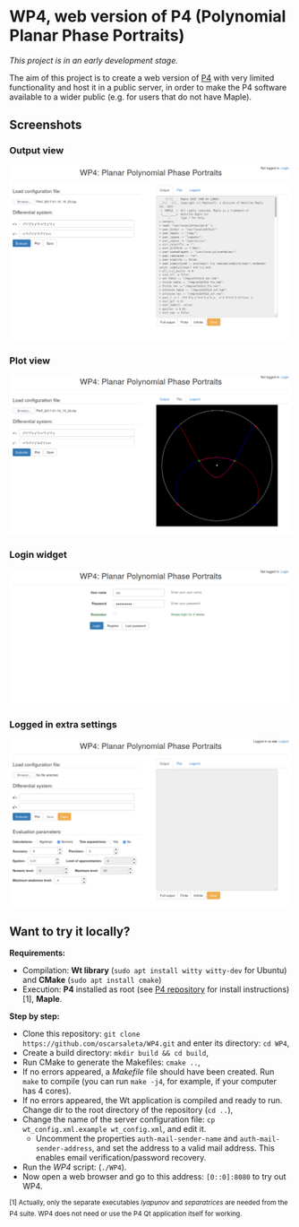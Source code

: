 # WP4, web version of P4 (Polynomial Planar Phase Portraits)

*This project is in an early development stage.*

The aim of this project is to create a web version of <a href="htpps://github.com/oscarsaleta/P4">P4</a> with very limited functionality and host it in a public server, in order to make the P4 software available to a wider public (e.g. for users that do not have Maple).

## Screenshots

### Output view

![outputview.png](screenshots/outputview.png)

### Plot view

![plotview.png](screenshots/plotview.png)

### Login widget

![loginview.png](screenshots/loginview.png)

### Logged in extra settings

![loggedin.png](screenshots/loggedin.png)

## Want to try it locally?

**Requirements:**

* Compilation: **Wt library** (`sudo apt install witty witty-dev` for Ubuntu) and **CMake** (`sudo apt install cmake`)
* Execution: **P4** installed as root (see <a href="https://github.com/oscarsaleta/P4#installation">P4 repository</a> for install instructions) [1], **Maple**.

**Step by step:**

* Clone this repository: `git clone https://github.com/oscarsaleta/WP4.git` and enter its directory: `cd WP4`,
* Create a build directory: `mkdir build && cd build`,
* Run CMake to generate the Makefiles: `cmake ..`,
* If no errors appeared, a *Makefile* file should have been created. Run `make` to compile (you can run `make -j4`, for example, if your computer has 4 cores).
* If no errors appeared, the Wt application is compiled and ready to run. Change dir to the root directory of the repository (`cd ..`),
* Change the name of the server configuration file: `cp wt_config.xml.example wt_config.xml`, and edit it.
    - Uncomment the properties `auth-mail-sender-name` and `auth-mail-sender-address`, and set the address to a valid mail address. This enables email verification/password recovery.
* Run the *WP4* script: (`./WP4`).
* Now open a web browser and go to this address: `[0::0]:8080` to try out WP4.

<sup>[1] Actually, only the separate executables *lyapunov* and *separatrices* are needed from the P4 suite. WP4 does not need or use the P4 Qt application itself for working.</sup>
